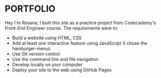 # PORTFOLIO
Hey I'm Rosana, I built this site as a practice project from Codecademy's Front-End Engineer course.
The requirements were to:

- Build a website using HTML, CSS
- Add at least one interactive feature using JavaScript
  (I chose the hamburger-menu)
- Use Git version control
- Use the command line and file navigation
- Develop locally on your computer
- Deploy your site to the web using GitHub Pages
